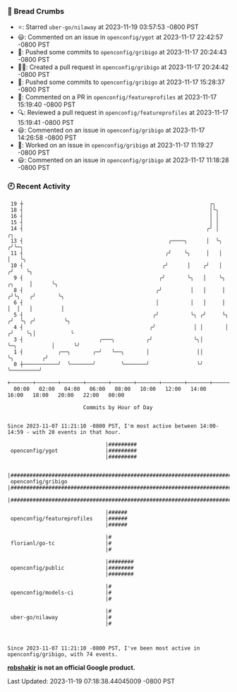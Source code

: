 ### 🍞 Bread Crumbs

 * ⭐️: Starred `uber-go/nilaway` at 2023-11-19 03:57:53 -0800 PST
 * 😃: Commented on an issue in `openconfig/ygot` at 2023-11-17 22:42:57 -0800 PST
 * 🚢: Pushed some commits to `openconfig/gribigo` at 2023-11-17 20:24:43 -0800 PST
 * ✍🏼: Created a pull request in `openconfig/gribigo` at 2023-11-17 20:24:42 -0800 PST
 * 🚢: Pushed some commits to `openconfig/gribigo` at 2023-11-17 15:28:37 -0800 PST
 * 💬: Commented on a PR in  `openconfig/featureprofiles` at 2023-11-17 15:19:40 -0800 PST
 * 🔍: Reviewed a pull request in  `openconfig/featureprofiles` at 2023-11-17 15:19:41 -0800 PST
 * 😃: Commented on an issue in `openconfig/gribigo` at 2023-11-17 14:26:58 -0800 PST
 * 👀: Worked on an issue in `openconfig/gribigo` at 2023-11-17 11:19:27 -0800 PST
 * 😃: Commented on an issue in `openconfig/gribigo` at 2023-11-17 11:18:28 -0800 PST

### 🕘 Recent Activity
```
 19 ┼                                                           ╭╮
 18 ┤                                                           │╰╮
 16 ┤                                                           │ │
 15 ┤                                                           │ │
 14 ┤                                                          ╭╯ │                            ╭╮
 13 ┤                                              ╭────╮      │  ╰╮                          ╭╯╰─╮
 11 ┤                                             ╭╯    ╰╮     │   │                          │   ╰╮
 10 ┤                                            ╭╯      │    ╭╯   │                         ╭╯    ╰╮
  9 ┤                                           ╭╯       ╰╮   │    ╰╮                 ╭╮     │      ╰╮
  8 ┤                                          ╭╯         │   │     │                ╭╯╰╮   ╭╯       ╰╮
  6 ┤                                          │          │   │     │                │  │   │         │
  5 ┤                                         ╭╯          ╰╮ ╭╯     ╰╮              ╭╯  ╰╮ ╭╯         ╰╮
  4 ┤                                        ╭╯            │ │       │             ╭╯    ╰╮│           ╰
  3 ┤                        ╭───╮          ╭╯             ╰╮│       ╰─╮           │      ╰╯
  1 ┤           ╭──╮       ╭─╯   ╰──╮       │               ││         ╰╮         ╭╯
  0 ┼───────────╯  ╰───────╯        ╰───────╯               ╰╯          ╰─────────╯
    +───────+───────+───────+───────+───────+───────+───────+───────+───────+───────+───────+───────+────
  00:00   02:00   04:00   06:00   08:00   10:00   12:00   14:00   16:00   18:00   20:00   22:00   00:00   

						Commits by Hour of Day


Since 2023-11-07 11:21:10 -0800 PST, I'm most active between 14:00-14:59 - with 20 events in that hour.

```



```
                               |#########
 openconfig/ygot               |#########
                               |#########

                               |##########################################################################
 openconfig/gribigo            |##########################################################################
                               |##########################################################################

                               |######
 openconfig/featureprofiles    |######
                               |######

                               |#
 florianl/go-tc                |#
                               |#

                               |########
 openconfig/public             |########
                               |########

                               |#
 openconfig/models-ci          |#
                               |#

                               |#
 uber-go/nilaway               |#
                               |#



Since 2023-11-07 11:21:10 -0800 PST, I've been most active in openconfig/gribigo, with 74 events.

```
**[robshakir](mailto:robjs@google.com) is not an official Google product.**  


Last Updated: 2023-11-19 07:18:38.44045009 -0800 PST
